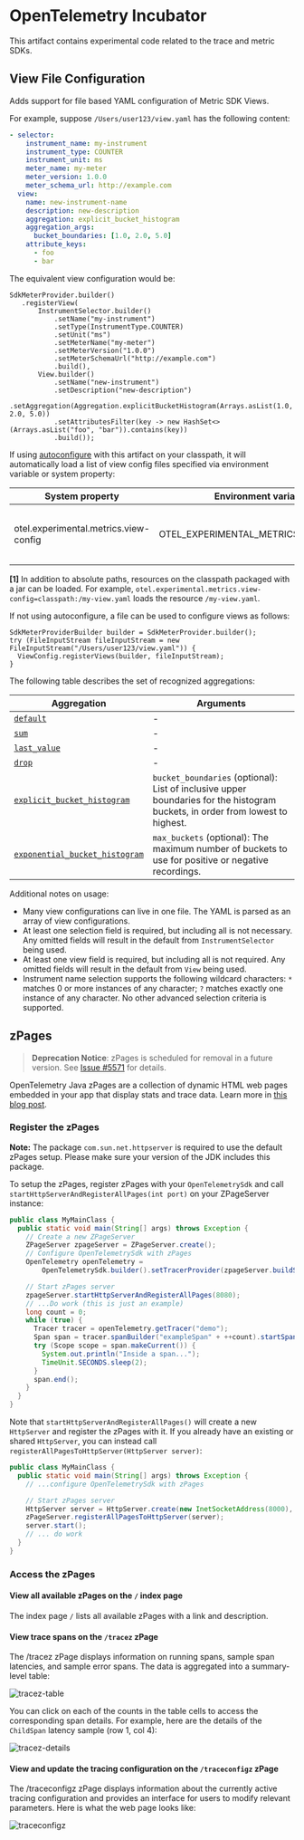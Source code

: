 # OpenTelemetry Incubator

This artifact contains experimental code related to the trace and metric SDKs.

## View File Configuration

Adds support for file based YAML configuration of Metric SDK Views.

For example, suppose `/Users/user123/view.yaml` has the following content:

```yaml
- selector:
    instrument_name: my-instrument
    instrument_type: COUNTER
    instrument_unit: ms
    meter_name: my-meter
    meter_version: 1.0.0
    meter_schema_url: http://example.com
  view:
    name: new-instrument-name
    description: new-description
    aggregation: explicit_bucket_histogram
    aggregation_args:
      bucket_boundaries: [1.0, 2.0, 5.0]
    attribute_keys:
      - foo
      - bar
```

The equivalent view configuration would be:

```
SdkMeterProvider.builder()
   .registerView(
       InstrumentSelector.builder()
           .setName("my-instrument")
           .setType(InstrumentType.COUNTER)
           .setUnit("ms")
           .setMeterName("my-meter")
           .setMeterVersion("1.0.0")
           .setMeterSchemaUrl("http://example.com")
           .build(),
       View.builder()
           .setName("new-instrument")
           .setDescription("new-description")
           .setAggregation(Aggregation.explicitBucketHistogram(Arrays.asList(1.0, 2.0, 5.0))
           .setAttributesFilter(key -> new HashSet<>(Arrays.asList("foo", "bar")).contains(key))
           .build());
```

If using [autoconfigure](../autoconfigure) with this artifact on your classpath, it will automatically load a list of view config files specified via environment variable or system property:

| System property                       | Environment variable                  | Purpose                                              |
|---------------------------------------|---------------------------------------|------------------------------------------------------|
| otel.experimental.metrics.view-config | OTEL_EXPERIMENTAL_METRICS_VIEW_CONFIG | List of files containing view configuration YAML [1] |

**[1]** In addition to absolute paths, resources on the classpath packaged with a jar can be loaded.
For example, `otel.experimental.metrics.view-config=classpath:/my-view.yaml` loads the
resource `/my-view.yaml`.

If not using autoconfigure, a file can be used to configure views as follows:

```
SdkMeterProviderBuilder builder = SdkMeterProvider.builder();
try (FileInputStream fileInputStream = new FileInputStream("/Users/user123/view.yaml")) {
  ViewConfig.registerViews(builder, fileInputStream);
}
```

The following table describes the set of recognized aggregations:

| Aggregation                      | Arguments                                                                                                                      |
|----------------------------------|--------------------------------------------------------------------------------------------------------------------------------|
| [`default`]                      | -                                                                                                                              |
| [`sum`]                          | -                                                                                                                              |
| [`last_value`]                   | -                                                                                                                              |
| [`drop`]                         | -                                                                                                                              |
| [`explicit_bucket_histogram`]    | `bucket_boundaries` (optional): List of inclusive upper boundaries for the histogram buckets, in order from lowest to highest. |
| [`exponential_bucket_histogram`] | `max_buckets` (optional): The maximum number of buckets to use for positive or negative recordings.                            |

Additional notes on usage:

- Many view configurations can live in one file. The YAML is parsed as an array of view
  configurations.
- At least one selection field is required, but including all is not necessary. Any omitted fields
  will result in the default from `InstrumentSelector` being used.
- At least one view field is required, but including all is not required. Any omitted fields will
  result in the default from `View` being used.
- Instrument name selection supports the following wildcard characters: `*` matches 0 or more instances of any character; `?` matches exactly one instance of any character. No other advanced selection criteria is supported.

[`default`]: https://github.com/open-telemetry/opentelemetry-specification/blob/main/specification/metrics/sdk.md#default-aggregation
[`sum`]: https://github.com/open-telemetry/opentelemetry-specification/blob/main/specification/metrics/sdk.md#sum-aggregation
[`last_value`]: https://github.com/open-telemetry/opentelemetry-specification/blob/main/specification/metrics/sdk.md#last-value-aggregation
[`drop`]: https://github.com/open-telemetry/opentelemetry-specification/blob/main/specification/metrics/sdk.md#drop-aggregation
[`explicit_bucket_histogram`]: https://github.com/open-telemetry/opentelemetry-specification/blob/main/specification/metrics/sdk.md#explicit-bucket-histogram-aggregation
[`exponential_bucket_histogram`]: https://github.com/open-telemetry/opentelemetry-specification/blob/main/specification/metrics/sdk.md#exponential-bucket-histogram-aggregation

## zPages

> **Deprecation Notice**: zPages is scheduled for removal in a future version. See [Issue #5571](https://github.com/open-telemetry/opentelemetry-java/issues/5571) for details.

OpenTelemetry Java zPages are a collection of dynamic HTML web pages embedded in your app that
display stats and trace data. Learn more
in [this blog post](https://medium.com/opentelemetry/zpages-in-opentelemetry-2b080a81eb47).

### Register the zPages

**Note:** The package `com.sun.net.httpserver` is required to use the default zPages setup. Please
make sure your
version of the JDK includes this package.

To setup the zPages, register zPages with your `OpenTelemetrySdk` and
call `startHttpServerAndRegisterAllPages(int port)` on your ZPageServer instance:

```java
public class MyMainClass {
  public static void main(String[] args) throws Exception {
    // Create a new ZPageServer
    ZPageServer zpageServer = ZPageServer.create();
    // Configure OpenTelemetrySdk with zPages
    OpenTelemetry openTelemetry =
        OpenTelemetrySdk.builder().setTracerProvider(zpageServer.buildSdkTracerProvider()).build();

    // Start zPages server
    zpageServer.startHttpServerAndRegisterAllPages(8080);
    // ...Do work (this is just an example)
    long count = 0;
    while (true) {
      Tracer tracer = openTelemetry.getTracer("demo");
      Span span = tracer.spanBuilder("exampleSpan" + ++count).startSpan();
      try (Scope scope = span.makeCurrent()) {
        System.out.println("Inside a span...");
        TimeUnit.SECONDS.sleep(2);
      }
      span.end();
    }
  }
}
```

Note that `startHttpServerAndRegisterAllPages()` will create a new `HttpServer` and register the zPages
with it. If you already have an existing or shared `HttpServer`, you can instead call
`registerAllPagesToHttpServer(HttpServer server)`:

```java
public class MyMainClass {
  public static void main(String[] args) throws Exception {
    // ...configure OpenTelemetrySdk with zPages

    // Start zPages server
    HttpServer server = HttpServer.create(new InetSocketAddress(8000), 10);
    zPageServer.registerAllPagesToHttpServer(server);
    server.start();
    // ... do work
  }
}
```

### Access the zPages

#### View all available zPages on the `/` index page

The index page `/` lists all available zPages with a link and description.

#### View trace spans on the `/tracez` zPage

The /tracez zPage displays information on running spans, sample span latencies, and sample error
spans. The data is aggregated into a summary-level table:

![tracez-table](img/tracez-table.png)

You can click on each of the counts in the table cells to access the corresponding span
details. For example, here are the details of the `ChildSpan` latency sample (row 1, col 4):

![tracez-details](img/tracez-details.png)

#### View and update the tracing configuration on the `/traceconfigz` zPage

The /traceconfigz zPage displays information about the currently active tracing configuration and
provides an interface for users to modify relevant parameters. Here is what the web page looks like:

![traceconfigz](img/traceconfigz.png)
